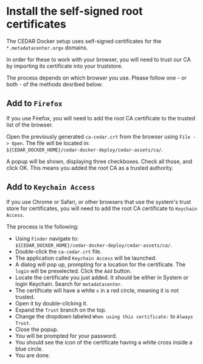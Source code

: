 # Install the self-signed root certificates

The CEDAR Docker setup uses self-signed certificates for the `*.metadatacenter.orgx` domains.

In order for these to work with your browser, you will need to trust our CA by importing its certificate into your truststore.

The process depends on which browser you use. Please follow one - or both - of the methods desribed below:

## Add to `Firefox`
If you use Firefox, you will need to add the root CA certificate to the trusted list of the browser.

Open the previously generated `ca-cedar.crt` from the browser using `File -> Open`. The file will be located in:
<br>`${CEDAR_DOCKER_HOME}/cedar-docker-deploy/cedar-assets/ca/`.

A popup will be shown, displaying three checkboxes. Check all those, and click OK. This means you added the root CA as a trusted authority. 

## Add to `Keychain Access`
If you use Chrome or Safari, or other browsers that use the system's trust store for certificates, you will need to add the root CA certificate to `Keychain Access`.

The process is the following:

* Using `Finder` navigate to:<br>`${CEDAR_DOCKER_HOME}/cedar-docker-deploy/cedar-assets/ca/`.
* Double-click the `ca-cedar.crt` file.
* The application called `Keychain Access` will be launched.
* A dialog will pop up, prompting for a location for the certificate. The `login` will be preselected. Click the `Add` button.
* Locate the certificate you just added. It should be either in System or login Keychain. Search for `metadatacenter`.
* The certificate will have a white `x` in a red circle, meaning it is not trusted.
* Open it by double-clicking it.
* Expand the `Trust` branch on the top.
* Change the dropdown labeled `When using this certificate:` to `Always Trust`.
* Close the popup.
* You will be prompted for your password.
* You should see the icon of the certificate having a white cross inside a blue circle.
* You are done.
